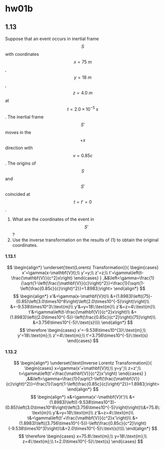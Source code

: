 # **hw01b**

## 1.13
Suppose that an event occurs in inertial frame $$S$$ with coordinates $$x=75\:m$$, $$y=18\:m$$, $$z=4.0\:m$$ at $$t=2.0\times10^{-5}\:s$$.  The inertial frame $$S’$$ moves in the $$+x$$ direction with $$v=0.85c$$.  The origins of $$S$$ and $$S'$$ coincided at $$t=t'=0$$.  
1. What are the coordinates of the event in $$S’$$?  
2. Use the inverse transformation on the results of (1) to obtain the original coordinates.

#### 1.13.1
$$
    \begin{align*}
    \underset{\text{Lorentz Transformation}}{
    \begin{cases}
    x'=\gamma(x-\mathbf{V}t);\\
    y'=y;\\
    z'=z;\\
    t'=\gamma\left(t-\frac{\mathbf{V}}{c^2}x\right)
    \end{cases}
    }
    ,&&\left<\gamma=\frac{1}{\sqrt{1-\left(\frac{\mathbf{V}}{c}\right)^2}}=\frac{1}{\sqrt{1-\left(\frac{0.85c}{c}\right)^2}}=1.8983;\right>
    \end{align*}
$$
$$
    \begin{align*}
    x'&=\gamma(x-\mathbf{V}t)\\
    &=(1.8983)\left((75)-(0.85)\left(3.0\times10^8\right)\left(2.0\times10^{-5}\right)\right)\\
    &=-9.538\times10^3\:\text{m}\\
    y'&=y=18\:\text{m}\\
    z'&=z=4\:\text{m}\\
    t'&=\gamma\left(t-\frac{\mathbf{V}}{c^2}x\right)\\
    &=(1.8983)\left((2.0\times10^{-5})-\left(\frac{0.85c}{c^2}\right)(75)\right)\\
    &=3.756\times10^{-5}\:\text{s}\\\\
    \end{align*}
$$
$$
    \therefore
    \begin{cases}
    x'=-9.538\times10^{3}\:\text{m};\\
    y'=18\:\text{m};\\
    z'=4\:\text{m};\\
    t'=3.756\times10^{-5}\:\text{s}
    \end{cases}
$$

#### 1.13.2
$$
    \begin{align*}
    \underset{\text{Inverse Lorentz Transformation}}{
    \begin{cases}
    x=\gamma(x'+\mathbf{V}t);\\
    y=y';\\
    z=z';\\
    t=\gamma\left(t'+\frac{\mathbf{V}}{c^2}x'\right)
    \end{cases}
    }
    ,&&\left<\gamma=\frac{1}{\sqrt{1-\left(\frac{\mathbf{V}}{c}\right)^2}}=\frac{1}{\sqrt{1-\left(\frac{0.85c}{c}\right)^2}}=1.8983;\right>
    \end{align*}
$$
$$
    \begin{align*}
    x&=\gamma(x'-\mathbf{V}t')\\
    &=(1.8983)\left((-9.538\times10^3)-(0.85)\left(3.0\times10^8\right)\left(3.756\times10^{-5}\right)\right)\\&=75.8\:\text{m}\\
    y'&=y=18\:\text{m}\\
    z'&=z=4\:\text{m}\\
    t&=\gamma\left(t'+\frac{\mathbf{V}}{c^2}x'\right)\\
    &=(1.8983)\left((3.756\times10^{-5})-\left(\frac{0.85c}{c^2}\right)(-9.538\times10^3)\right)\\&=2.0\times10^{-5}\:\text{s}\\\\
    \end{align*}
$$
$$
    \therefore
    \begin{cases}
    x=75.8\:\text{m};\\
    y=18\:\text{m};\\
    z=4\:\text{m};\\
    t=2.0\times10^{-5}\:\text{s}
    \end{cases}
$$

